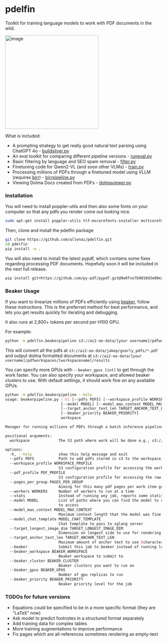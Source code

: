 # pdelfin

Toolkit for training language models to work with PDF documents in the wild.

<img src="https://github.com/user-attachments/assets/984a645c-096d-4b9a-9c5b-44063004cd8c" alt="image" width="300"/>


What is included:
 - A prompting strategy to get really good natural text parsing using ChatGPT 4o - [buildsilver.py](https://github.com/allenai/pdelfin/blob/main/pdelfin/data/buildsilver.py)
 - An eval toolkit for comparing different pipeline versions - [runeval.py](https://github.com/allenai/pdelfin/blob/main/pdelfin/eval/runeval.py)
 - Basic filtering by language and SEO spam removal - [filter.py](https://github.com/allenai/pdelfin/blob/main/pdelfin/filter/filter.py)
 - Finetuning code for Qwen2-VL (and soon other VLMs) - [train.py](https://github.com/allenai/pdelfin/blob/main/pdelfin/train/train.py)
 - Processing millions of PDFs through a finetuned model using VLLM (requires [birr](https://github.com/allenai/mise/tree/main/birr)) - [birrpipeline.py](https://github.com/allenai/pdelfin/blob/main/pdelfin/birrpipeline.py)
 - Viewing Dolma Docs created from PDFs - [dolmaviewer.py](https://github.com/allenai/pdelfin/blob/main/pdelfin/viewer/dolmaviewer.py)

### Installation

You will need to install poppler-utils and then also some fonts on your computer so that any pdfs you render come out looking nice.

```bash
sudo apt-get install poppler-utils ttf-mscorefonts-installer msttcorefonts fonts-crosextra-caladea fonts-crosextra-carlito gsfonts lcdf-typetools
```

Then, clone and install the pdelfin package
```bash
git clone https://github.com/allenai/pdelfin.git
cd pdelfin
pip install -e .
```

You will also need to install the latest pypdf, which contains some fixes regarding processing PDF documents. Hopefully soon it will be included in the next full release.
```bash
pip install git+https://github.com/py-pdf/pypdf.git@9e0fce7b9810d3e09e2af66481ea3429c42e0d11
```

### Beaker Usage

If you want to linearize millions of PDFs efficiently using [beaker](https://www.beaker.org), follow these instructions.
This is the preferred method for best performance, and lets you get results quickly for iterating and debugging.

It also runs at 2,800+ tokens per second per H100 GPU.

For example:
```bash
python -m pdelfin.beakerpipeline s3://ai2-oe-data/[your username]/pdfworkspaces/[workspacename] --pdfs s3://ai2-oe-data/jakep/gnarly_pdfs/*.pdf --beaker
```

This will convert all the pdfs at `s3://ai2-oe-data/jakep/gnarly_pdfs/*.pdf` and output dolma formatted documents at `s3://ai2-oe-data/[your username]/pdfworkspaces/[workspacename]/results`

You can specify more GPUs with `--beaker_gpus [int]` to get through the work faster. You can also specify your workspace, and allowed beaker clusters to use.
With default settings, it should work fine on any available GPUs.


```bash
python -m pdelfin.beakerpipeline --help
usage: beakerpipeline.py [-h] [--pdfs PDFS] [--workspace_profile WORKSPACE_PROFILE] [--pdf_profile PDF_PROFILE] [--pages_per_group PAGES_PER_GROUP] [--workers WORKERS] [--stats]
                         [--model MODEL] [--model_max_context MODEL_MAX_CONTEXT] [--model_chat_template MODEL_CHAT_TEMPLATE] [--target_longest_image_dim TARGET_LONGEST_IMAGE_DIM]
                         [--target_anchor_text_len TARGET_ANCHOR_TEXT_LEN] [--beaker] [--beaker_workspace BEAKER_WORKSPACE] [--beaker_cluster BEAKER_CLUSTER] [--beaker_gpus BEAKER_GPUS]
                         [--beaker_priority BEAKER_PRIORITY]
                         workspace

Manager for running millions of PDFs through a batch inference pipeline

positional arguments:
  workspace             The S3 path where work will be done e.g., s3://bucket/prefix/

options:
  -h, --help            show this help message and exit
  --pdfs PDFS           Path to add pdfs stored in s3 to the workspace, can be a glob path s3://bucket/prefix/*.pdf or path to file containing list of pdf paths
  --workspace_profile WORKSPACE_PROFILE
                        S3 configuration profile for accessing the workspace
  --pdf_profile PDF_PROFILE
                        S3 configuration profile for accessing the raw pdf documents
  --pages_per_group PAGES_PER_GROUP
                        Aiming for this many pdf pages per work item group
  --workers WORKERS     Number of workers to run at a time
  --stats               Instead of running any job, reports some statistics about the current workspace
  --model MODEL         List of paths where you can find the model to convert this pdf. You can specify several different paths here, and the script will try to use the one which is fastest
                        to access
  --model_max_context MODEL_MAX_CONTEXT
                        Maximum context length that the model was fine tuned under
  --model_chat_template MODEL_CHAT_TEMPLATE
                        Chat template to pass to sglang server
  --target_longest_image_dim TARGET_LONGEST_IMAGE_DIM
                        Dimension on longest side to use for rendering the pdf pages
  --target_anchor_text_len TARGET_ANCHOR_TEXT_LEN
                        Maximum amount of anchor text to use (characters)
  --beaker              Submit this job to beaker instead of running locally
  --beaker_workspace BEAKER_WORKSPACE
                        Beaker workspace to submit to
  --beaker_cluster BEAKER_CLUSTER
                        Beaker clusters you want to run on
  --beaker_gpus BEAKER_GPUS
                        Number of gpu replicas to run
  --beaker_priority BEAKER_PRIORITY
                        Beaker priority level for the job
```


### TODOs for future versions
 - Equations could be specified to be in a more specific format (they are "LaTeX" now)
 - Ask model to predict footnotes in a structured format separately
 - Add training data for complex tables
 - More training augmentations to improve performance
 - Fix pages which are all-references sometimes rendering as empty-text
 
